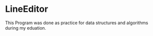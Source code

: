 # LineEditor
This Program was done as practice for data structures and algorithms during my eduation. 
